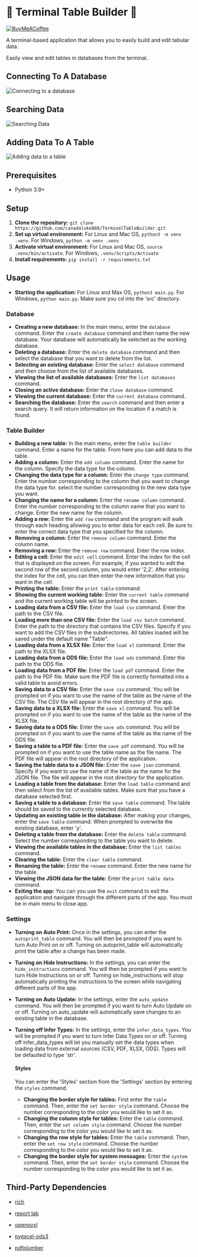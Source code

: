 # 💾 Terminal Table Builder 💾

[![BuyMeACoffee](https://raw.githubusercontent.com/pachadotdev/buymeacoffee-badges/main/bmc-donate-yellow.svg)](https://buymeacoffee.com/lukecanada)

A terminal-based application that allows you to easily build and edit tabular data.

Easily view and edit tables in databases from the terminal.

## Connecting To A Database

![Connecting to a database](screenshots/ConnectingToDatabaseSS.png)

## Searching Data

![Searching Data](screenshots/SearchingDataSS.png)

## Adding Data To A Table

![Adding data to a table](screenshots/AddingDataToTableSS.png)

## Prerequisites

- Python 3.9+

## Setup

1. **Clone the repository:** `git clone https://github.com/canadaluke888/TerminalTableBuilder.git`
2. **Set up virtual environment:** For Linux and Mac OS, `python3 -m venv .venv`. For Windows, `python -m venv .venv`
3. **Activate virtual environment:** For Linux and Mac OS, `source .venv/bin/activate`. For Windows, `.venv/Scripts/Activate`
4. **Install requirements:** `pip install -r requirements.txt`

## Usage

- **Starting the application:** For Linux and Max OS, `python3 main.py`. For Windows, `python main.py`. Make sure you cd into the 'src' directory.

### Database

- **Creating a new database:** In the main menu, enter the `database` command. Enter the `create database` command and then name the new database. Your database will automatically be selected as the working database.
- **Deleting a database:** Enter the `delete database` command and then select the database that you want to delete from the list.
- **Selecting an existing database:** Enter the `select database` command and then choose from the list of available databases.
- **Viewing the list of available databases:** Enter the `list databases` command.
- **Closing an active database:** Enter the `close database` command.
- **Viewing the current database:** Enter the `current database` command.
- **Searching the database:** Enter the `search` command and then enter a search query. It will return information on the location if a match is found.

### Table Builder

- **Building a new table:** In the main menu, enter the `table builder` command. Enter a name for the table. From here you can add data to the table.
- **Adding a column:** Enter the `add column` command. Enter the name for the column. Specify the data type for the column.
- **Changing the data type for a column:** Enter the `change type` command. Enter the number corresponding to the column that you want to change the data type for. select the number corresponding to the new data type you want.
- **Changing the name for a column:** Enter the `rename column` command. Enter the number corresponding to the column name that you want to change. Enter the new name for the column.
- **Adding a row:** Enter the `add row` command and the program will walk through each heading allowing you to enter data for each cell. Be sure to enter the correct data type that you specified for the column.
- **Removing a column:** Enter the `remove column` command. Enter the column name.
- **Removing a row:** Enter the `remove row` command. Enter the row index.
- **Editing a cell:** Enter the `edit cell` command. Enter the index for the cell that is displayed on the screen. For example, if you wanted to edit the second row of the second column, you would enter '2,2'. After entering the index for the cell, you can then enter the new information that you want in the cell.
- **Printing the table:** Enter the `print table` command.
- **Showing the current working table:** Enter the `current table` command and the current working table will be printed to the screen.
- **Loading data from a CSV file:** Enter the `load csv` command. Enter the path to the CSV file.
- **Loading more than one CSV file:** Enter the `load csv batch` command. Enter the path to the directory that contains the CSV files. Specify if you want to add the CSV files in the subdirectories. All tables loaded will be saved under the default name "Table".
- **Loading data from a XLSX file:** Enter the `load xl` command. Enter the path to the XLSX file.
- **Loading data from a ODS file:** Enter the `load ods` command. Enter the path to the ODS file.
- **Loading data from a PDF file:** Enter the `load pdf` command. Enter the path to the PDF file. Make sure the PDF file is correctly formatted into a valid table to avoid errors.
- **Saving data to a CSV file:** Enter the `save csv` command. You will be prompted on if you want to use the name of the table as the name of the CSV file. The CSV file will appear in the root directory of the app.
- **Saving data to a XLSX file:** Enter the `save xl` command. You will be prompted on if you want to use the name of the table as the name of the XLSX file.
- **Saving data to a ODS file:** Enter the `save ods` command. You will be prompted on if you want to use the name of the table as the name of the ODS file.
- **Saving a table to a PDF file:** Enter the `save pdf` command. You will be prompted on if you want to use the table name as the file name. The PDF file will appear in the root directory of the application.
- **Saving the table data to a JSON file:** Enter the `save json` command. Specify if you want to use the name of the table as the name for the JSON file. The file will appear in the root directory for the application.
- **Loading a table from the database:** Enter the `load table` command and then select from the list of available tables. Make sure that you have a database selected first.
- **Saving a table to a database:** Enter the `save table` command. The table should be saved to the currently selected database.
- **Updating an existing table in the database:** After making your changes, enter the `save table` command. When prompted to overwrite the existing database, enter 'y'.
- **Deleting a table from the database:** Enter the `delete table` command. Select the number corresponding to the table you want to delete.
- **Viewing the available tables in the database:** Enter the `list tables` command.
- **Clearing the table:** Enter the `clear table` command.
- **Renaming the table:** Enter the `rename` command. Enter the new name for the table.
- **Viewing the JSON data for the table:** Enter the `print table data` command.
- **Exiting the app:** You can you use the `exit` command to exit the application and navigate through the different parts of the app. You must be in main menu to close app.

### Settings

- **Turning on Auto Print:** Once in the settings, you can enter the `autoprint_table` command. You will then be prompted if you want to turn Auto Print on or off. Turning on autoprint_table will automatically print the table after a change has been made.
- **Turning on Hide Instructions:** In the settings, you can enter the `hide_instructions` command. You will then be prompted if you want to turn Hide Instructions on or off. Turning on hide_instructions will stop automatically printing the instructions to the screen while navigating different parts of the app.
- **Turning on Auto Update:** In the settings, enter the `auto_update` command. You will then be prompted if you want to turn Auto Update on or off. Turning on auto_update will automatically save changes to an existing table in the database.
- **Turning off Infer Types:** In the settings, enter the `infer_data_types`. You will be prompted if you want to turn Infer Data Types on or off. Turning off infer_data_types will let you manually set the data types when loading data from external sources (CSV, PDF, XLSX, ODS). Types will be defaulted to type 'str'.

    #### Styles

    You can enter the 'Styles' section from the 'Settings' section by entering the `styles` command.

    - **Changing the border style for tables:** First enter the `table` command. Then, enter the `set border style` command. Choose the number corresponding to the color you would like to set it as.
    - **Changing the column style for tables:** Enter the `table` command. Then, enter the `set column style` command. Choose the number corresponding to the color you would like to set it as.
    - **Changing the row style for tables:** Enter the `table` command. Then, enter the `set row style` command. Choose the number corresponding to the color you would like to set it as.
    - **Changing the border style for system messages:** Enter the `system` command. Then, enter the `set border style` command. Choose the number corresponding to the color you would like to set it as.

## Third-Party Dependencies

- [rich](https://github.com/Textualize/rich)

- [report lab](https://pypi.org/project/reportlab)

- [openpyxl](https://pypi.org/project/openpyxl/)

- [pyexcel-ods3](https://pypi.org/project/pyexcel-ods3/)

- [pdfplumber](https://pypi.org/project/pdfplumber/)
